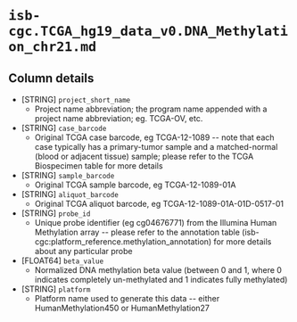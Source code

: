 # `isb-cgc.TCGA_hg19_data_v0.DNA_Methylation_chr21.md`

## Column details

* [STRING]    `project_short_name`
  - Project name abbreviation; the program name appended with a project name abbreviation; eg. TCGA-OV, etc.
* [STRING]    `case_barcode`
  - Original TCGA case barcode, eg TCGA-12-1089  --  note that each case typically has a primary-tumor sample and a matched-normal (blood or adjacent tissue) sample; please refer to the TCGA Biospecimen table for more details
* [STRING]    `sample_barcode`
  - Original TCGA sample barcode, eg TCGA-12-1089-01A
* [STRING]    `aliquot_barcode`
  - Original TCGA aliquot barcode, eg TCGA-12-1089-01A-01D-0517-01
* [STRING]    `probe_id`
  - Unique probe identifier (eg cg04676771) from the Illumina Human Methylation array -- please refer to the annotation table (isb-cgc:platform_reference.methylation_annotation) for more details about any particular probe
* [FLOAT64]    `beta_value`
  - Normalized DNA methylation beta value (between 0 and 1, where 0 indicates completely un-methylated and 1 indicates fully methylated)
* [STRING]    `platform`
  - Platform name used to generate this data -- either HumanMethylation450 or HumanMethylation27

